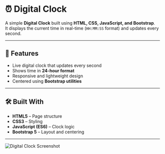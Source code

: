 # ⏰ Digital Clock

A simple **Digital Clock** built using **HTML, CSS, JavaScript, and Bootstrap**.  
It displays the current time in real-time (`HH:MM:SS` format) and updates every second.

---

## 🚀 Features
- Live digital clock that updates every second  
- Shows time in **24-hour format**  
- Responsive and lightweight design  
- Centered using **Bootstrap utilities**  

---

## 🛠️ Built With
- **HTML5** – Page structure  
- **CSS3** – Styling  
- **JavaScript (ES6)** – Clock logic  
- **Bootstrap 5** – Layout and centering  

---
![Digital Clock Screenshot](<img width="1920" height="1080" alt="Screenshot (118)" src="https://github.com/user-attachments/assets/39aa8faa-2455-4274-a92f-553d8d60bddb" />
)

